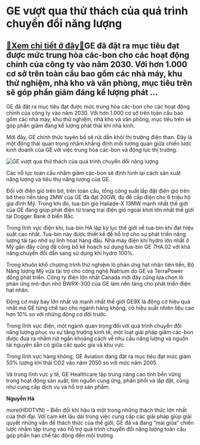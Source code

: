 GE vượt qua thử thách của quá trình chuyển đổi năng lượng
=========================================================

[:gift:Xem chi tiết ở đây:gift:](https://hddtvn.com/ge-vuot-qua-thu-thach-cua-qua-trinh-chuyen-doi-nang-luong/)GE đã đặt ra mục tiêu đạt được mức trung hòa các-bon cho các hoạt động chính của công ty vào năm 2030. Với hơn 1.000 cơ sở trên toàn cầu bao gồm các nhà máy, khu thử nghiệm, nhà kho và văn phòng, mục tiêu trên sẽ góp phần giảm đáng kể lượng phát …
-------------------------------------------------------------------------------------------------------------------------------------------------------------------------------------------------------------------------------------------------------


GE đã đặt ra mục tiêu đạt được mức trung hòa các-bon cho các hoạt động chính của công ty vào năm 2030. Với hơn 1.000 cơ sở trên toàn cầu bao gồm các nhà máy, khu thử nghiệm, nhà kho và văn phòng, mục tiêu trên sẽ góp phần giảm đáng kể lượng phát thải khí nhà kính.


Mới đây, GE chính thức tuyên bố sẽ rút dần khỏi thị trường điện than. Đây là một động thái quan trọng nhằm khẳng định mối tương quan giữa chiến lược kinh doanh của GE với việc trung hòa các-bon và động lực thị trường.









![GE vượt qua thử thách của quá trình chuyển đổi năng lượng](https://hddtvn.com/wp-content/uploads/2021/01/0805_Vuot_qua_thu_thach_thoi_ky_chuyen_doi_nang_luong.jpg "GE vượt qua thử thách của quá trình chuyển đổi năng lượng")


Các nỗ lực toàn cầu nhằm giảm các-bon sẽ định hình lại cách sản xuất năng lượng và tiêu thụ năng lượng của GE.







Đối với điện gió trên bờ, trên toàn cầu, tổng công suất lắp đặt điện gió trên bờ theo nền tảng 2MW của GE đã đạt 20GW, đủ để cấp điện cho 6 triệu hộ gia đình Mỹ. Trong khi đó, tua-bin gió Haliade-X 13MW mạnh nhất thế giới của GE đang giúp phát điện từ trang trại điện gió ngoài khơi lớn nhất thế giới tại Dogger Bank ở biển Bắc.


Trong lĩnh vực điện khí, tua-bin HA lập kỷ lục thế giới về tua-bin khí đạt hiệu suất cao nhất. Tua-bin này được thiết kế để hỗ trợ cho sự phát triển năng lượng tái tạo nhờ sự linh hoạt hàng đầu. Nhà máy điện khí hydro lớn nhất ở Mỹ gần đây cũng đã công bố kế hoạch sử dụng tua-bin GE 7HA.02 với khả năng chuyển đổi dần sang sử dụng khí hydro 100%.


Trong khuôn khổ chương trình thử nghiệm lò phản ứng hạt nhân tiên tiến, Bộ Năng lượng Mỹ vừa tài trợ cho công nghệ Natrium do GE và TerraPower đồng phát triển. Công ty điện lớn nhất Canada mới đây cũng lựa chọn lò phản ứng mô-đun nhỏ BWRX-300 của GE làm nền tảng cho phát triển điện hạt nhân.


Động cơ máy bay lớn nhất và mạnh nhất thế giới GE9X là động cơ hiệu quả nhất mà GE từng chế tạo cho ngành hàng không, có hiệu suất nhiên liệu cao hơn 10% so với những động cơ đời trước.


Trong lĩnh vực điện, một ngành quan trọng đối với quá trình chuyển đổi năng lượng phục vụ sự tăng trưởng kinh tế, một loạt giải pháp giảm các-bon được đưa ra nhằm rút ngắn khoảng cách về nhu cầu năng lượng và nguồn tài nguyên sẵn có giữa các quốc gia và khu vực.


Trong lĩnh vực hàng không, GE Aviation đang đặt ra mục tiêu đạt mức giảm 50% lượng khí thải CO2 vào năm 2050 so với mức năm 2005.


Và trong lĩnh vực y tế, GE Healthcare tập trung nâng cao tính bền vững trong hoạt động sản xuất, tìm nguồn cung ứng, phân phối và lắp đặt, cũng như cung cấp dịch vụ và hỗ trợ sản phẩm.




**Nguyễn Hà**



more(HDDTVN) – Biến đổi khí hậu là một trong những thách thức lớn nhất của thời đại. Với cam kết lâu dài trong việc cung cấp các giải pháp giúp giải quyết những vấn đề thách thức của thế giới, GE đã và đang “mài giũa” chiến lược nhằm tập trung vào hỗ trợ quá trình chuyển đổi năng lượng toàn cầu góp phần hạn chế tác động đến môi trường.

